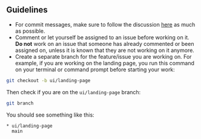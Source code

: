 ## Guidelines

- For commit messages, make sure to follow the discussion [here](https://gist.github.com/robertpainsi/b632364184e70900af4ab688decf6f53) as much as possible.
- Comment or let yourself be assigned to an issue before working on it. **Do not** work on an issue that someone has already commented or been assigned on, unless it is known that they are not working on it anymore.
- Create a separate branch for the feature/issue you are working on. For example, if you are working on the landing page, you run this command on your terminal or command prompt before starting your work:

```bash
git checkout -b ui/landing-page
```

Then check if you are on the ```ui/landing-page``` branch:

```bash
git branch
```

You should see something like this:

```bash
* ui/landing-page
  main
```
